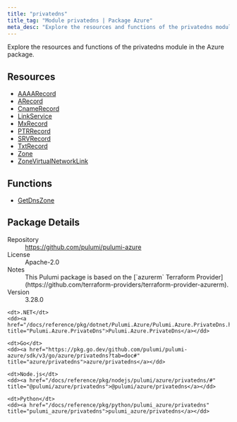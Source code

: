 ```yaml
---
title: "privatedns"
title_tag: "Module privatedns | Package Azure"
meta_desc: "Explore the resources and functions of the privatedns module in the Azure package."
---
```


<!-- WARNING: this file was generated by Pulumi Docs Generator. -->
<!-- Do not edit by hand unless you're certain you know what you are doing! -->

Explore the resources and functions of the privatedns module in the Azure package.

<h2 id="resources">Resources</h2>
<ul class="api">
    <li><a href="aaaarecord" title="AAAARecord"><span class="symbol resource"></span>AAAARecord</a></li>
    <li><a href="arecord" title="ARecord"><span class="symbol resource"></span>ARecord</a></li>
    <li><a href="cnamerecord" title="CnameRecord"><span class="symbol resource"></span>CnameRecord</a></li>
    <li><a href="linkservice" title="LinkService"><span class="symbol resource"></span>LinkService</a></li>
    <li><a href="mxrecord" title="MxRecord"><span class="symbol resource"></span>MxRecord</a></li>
    <li><a href="ptrrecord" title="PTRRecord"><span class="symbol resource"></span>PTRRecord</a></li>
    <li><a href="srvrecord" title="SRVRecord"><span class="symbol resource"></span>SRVRecord</a></li>
    <li><a href="txtrecord" title="TxtRecord"><span class="symbol resource"></span>TxtRecord</a></li>
    <li><a href="zone" title="Zone"><span class="symbol resource"></span>Zone</a></li>
    <li><a href="zonevirtualnetworklink" title="ZoneVirtualNetworkLink"><span class="symbol resource"></span>ZoneVirtualNetworkLink</a></li>
</ul>

<h2 id="functions">Functions</h2>
<ul class="api">
    <li><a href="getdnszone" title="GetDnsZone"><span class="symbol function"></span>GetDnsZone</a></li>
</ul>

<h2 id="package-details">Package Details</h2>
<dl class="package-details">
	<dt>Repository</dt>
	<dd><a href="https://github.com/pulumi/pulumi-azure">https://github.com/pulumi/pulumi-azure</a></dd>
	<dt>License</dt>
	<dd>Apache-2.0</dd>
	<dt>Notes</dt>
	<dd>This Pulumi package is based on the [`azurerm` Terraform Provider](https://github.com/terraform-providers/terraform-provider-azurerm).</dd>
	<dt>Version</dt>
	<dd>3.28.0</dd>
</dl>



<dl class="tabular">

    <dt>.NET</dt>
    <dd><a href="/docs/reference/pkg/dotnet/Pulumi.Azure/Pulumi.Azure.PrivateDns.html" title="Pulumi.Azure.PrivateDns">Pulumi.Azure.PrivateDns</a></dd>

    <dt>Go</dt>
    <dd><a href="https://pkg.go.dev/github.com/pulumi/pulumi-azure/sdk/v3/go/azure/privatedns?tab=doc#" title="azure/privatedns">azure/privatedns</a></dd>

    <dt>Node.js</dt>
    <dd><a href="/docs/reference/pkg/nodejs/pulumi/azure/privatedns/#" title="@pulumi/azure/privatedns">@pulumi/azure/privatedns</a></dd>

    <dt>Python</dt>
    <dd><a href="/docs/reference/pkg/python/pulumi_azure/privatedns" title="pulumi_azure/privatedns">pulumi_azure/privatedns</a></dd>

</dl>

